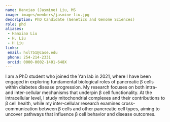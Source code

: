 ```yaml
---
name: Hanxiao (Jasmine) Liu, MS
image: images/members/jasmine-liu.jpg
description: PhD Candidate (Genetics and Genome Sciences)
role: phd
aliases:
 - Hanxiao Liu
 - H. Liu
 - H Liu
links:
 email: hxl751@case.edu
 phone: 254-214-2331
 orcid: 0000-0002-1401-648X
---
```


I am a PhD student who joined the Yan lab in 2021, where I have been engaged in exploring fundamental biological roles of pancreatic β cells within diabetes disease progression. My research focuses on both intra- and inter-cellular mechanisms that underpin β cell functionality. At the intracellular level, I study mitochondrial complexes and their contributions to β cell health, while my inter-cellular research examines cross-communication between β cells and other pancreatic cell types, aiming to uncover pathways that influence β cell behavior and disease outcomes.
